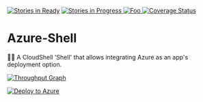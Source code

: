 [![Stories in Ready](https://badge.waffle.io/QualiSystems/Azure-Shell.svg?label=ready&title=Ready)](http://waffle.io/QualiSystems/Azure-Shell) [![Stories in Progress](https://badge.waffle.io/QualiSystems/Azure-Shell.svg?label=in%20progress&title=In%20Progress)](http://waffle.io/QualiSystems/Azure-Shell)[ ![Foo](https://qualisystems.getbadges.io/shield/company/qualisystems) ](https://getbadges.io) [![Coverage Status](https://coveralls.io/repos/github/QualiSystems/Azure-Shell/badge.svg?branch=develop)](https://coveralls.io/github/QualiSystems/Azure-Shell?branch=develop)

# Azure-Shell
:small_blue_diamond::shell: A CloudShell 'Shell' that allows integrating Azure as an app's deployment option.

[![Throughput Graph](https://graphs.waffle.io/QualiSystems/Azure-Shell/throughput.svg)](https://waffle.io/QualiSystems/Azure-Shell/metrics/throughput)

[![Deploy to Azure](http://azuredeploy.net/deploybutton.png)](https://portal.azure.com/#create/Microsoft.Template/uri/https%3A%2F%2Fraw.githubusercontent.com%2FQualiSystems%2FAzure-Shell%2Ffeature%2Fgil_es_qs_combine%2Fdeployment_templates%2Fcentos_windows_vm_templates%2Fmain_template.json)

